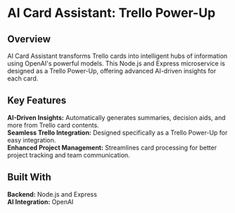 # AI Card Assistant: Trello Power-Up

## Overview
AI Card Assistant transforms Trello cards into intelligent hubs of information using OpenAI's powerful models. This Node.js and Express microservice is designed as a Trello Power-Up, offering advanced AI-driven insights for each card.  <br/>

## Key Features
**AI-Driven Insights:** Automatically generates summaries, decision aids, and more from Trello card contents.  <br/>
**Seamless Trello Integration:** Designed specifically as a Trello Power-Up for easy integration.  <br/>
**Enhanced Project Management:** Streamlines card processing for better project tracking and team communication.  <br/>

## Built With
**Backend:** Node.js and Express <br/>
**AI Integration:** OpenAI  <br/>

